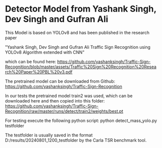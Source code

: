 # Detector Model from Yashank Singh, Dev Singh and Gufran Ali

This Model is based on YOLOv8 and has been published in the research paper

"Yashank Singh, Dev Singh and Gufran Ali Traffic Sign Recognition using YOLOv8 Algorithm extended with CNN"

which can be found here:
https://github.com/yashanksingh/Traffic-Sign-Recognition/blob/master/assets/Traffic%20Sign%20Recognition%20Research%20Paper%20PBL%20v3.pdf

The pretrained model can be downloaded from Github:
https://github.com/yashanksingh/Traffic-Sign-Recognition

In our tests the pretrained model train2 was used, which can be downloaded here and then copied into this folder:
https://github.com/yashanksingh/Traffic-Sign-Recognition/raw/master/runs/detect/train2/weights/best.pt

For testing execute the following python script:
python detect_mass_yolo.py testfolder

The testfolder is usually saved in the format D:/results/20240801_1200_testfolder by the Carla TSR benchmark tool.
